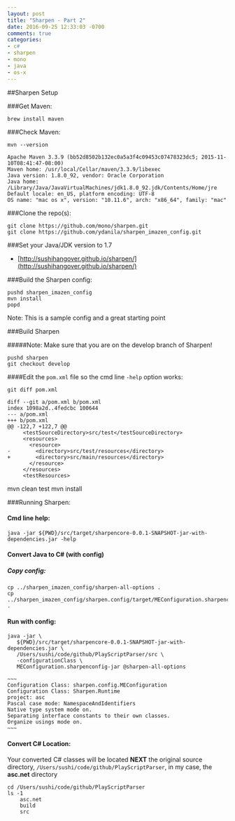 ```yaml
---
layout: post
title: "Sharpen - Part 2"
date: 2016-09-25 12:33:03 -0700
comments: true
categories: 
- c#
- sharpen
- mono
- java
- os-x
---
```


##Sharpen Setup

###Get Maven:

	brew install maven

###Check Maven:

	mvn --version
	
	Apache Maven 3.3.9 (bb52d8502b132ec0a5a3f4c09453c07478323dc5; 2015-11-10T08:41:47-08:00)
	Maven home: /usr/local/Cellar/maven/3.3.9/libexec
	Java version: 1.8.0_92, vendor: Oracle Corporation
	Java home: /Library/Java/JavaVirtualMachines/jdk1.8.0_92.jdk/Contents/Home/jre
	Default locale: en_US, platform encoding: UTF-8
	OS name: "mac os x", version: "10.11.6", arch: "x86_64", family: "mac"


###Clone the repo(s):

	git clone https://github.com/mono/sharpen.git
	git clone https://github.com/ydanila/sharpen_imazen_config.git

###Set your Java/JDK version to 1.7

* [http://sushihangover.github.io/sharpen/](http://sushihangover.github.io/sharpen/)


###Build the Sharpen config:

	pushd sharpen_imazen_config
	mvn install
	popd

Note: This is a sample config and a great starting point

###Build Sharpen

#####Note: Make sure that you are on the develop branch of Sharpen!

	pushd sharpen
	git checkout develop 

####Edit the `pom.xml` file so the cmd line `-help` option works:

	git diff pom.xml
	
	diff --git a/pom.xml b/pom.xml
	index 1098a2d..4fedcbc 100644
	--- a/pom.xml
	+++ b/pom.xml
	@@ -122,7 +122,7 @@
	     <testSourceDirectory>src/test</testSourceDirectory>
	     <resources>
	       <resource>
	-        <directory>src/test/resources</directory>
	+        <directory>src/main/resources</directory>
	       </resource>
	     </resources>
	     <testResources>

mvn clean test
mvn install

###Running Sharpen:

#### Cmd line help:

	java -jar ${PWD}/src/target/sharpencore-0.0.1-SNAPSHOT-jar-with-dependencies.jar -help     

#### Convert Java to C# (with config)

##### Copy config:
	cp ../sharpen_imazen_config/sharpen-all-options .
	cp ../sharpen_imazen_config/sharpen.config/target/MEConfiguration.sharpenconfig .

#### Run with config:

	java -jar \
	   ${PWD}/src/target/sharpencore-0.0.1-SNAPSHOT-jar-with-dependencies.jar \
	   /Users/sushi/code/github/PlayScriptParser/src \
	   -configurationClass \
	   MEConfiguration.sharpenconfig-jar @sharpen-all-options

	~~~
	Configuration Class: sharpen.config.MEConfiguration
	Configuration Class: Sharpen.Runtime
	project: asc
	Pascal case mode: NamespaceAndIdentifiers
	Native type system mode on.
	Separating interface constants to their own classes.
	Organize usings mode on.
    ~~~
   
#### Convert C# Location:

Your converted C# classes will be located **NEXT** the original source directory, `/Users/sushi/code/github/PlayScriptParser`, in my case, the **asc.net** directory

	cd /Users/sushi/code/github/PlayScriptParser
	ls -1
		asc.net
		build
		src

